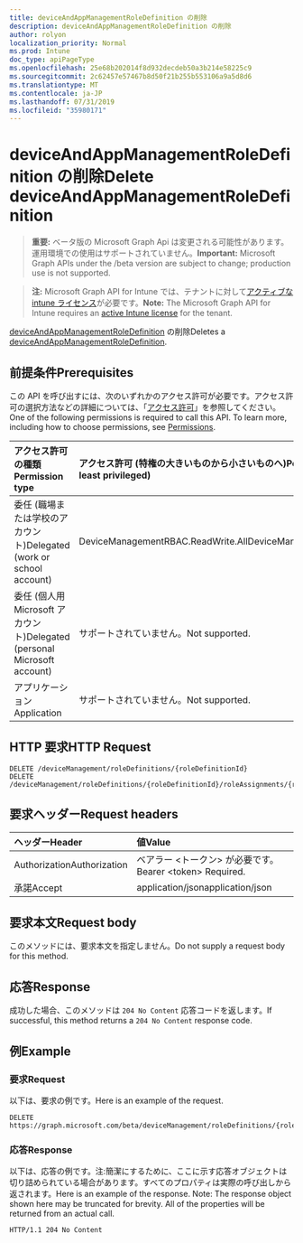 ```yaml
---
title: deviceAndAppManagementRoleDefinition の削除
description: deviceAndAppManagementRoleDefinition の削除
author: rolyon
localization_priority: Normal
ms.prod: Intune
doc_type: apiPageType
ms.openlocfilehash: 25e68b202014f8d932decdeb50a3b214e58225c9
ms.sourcegitcommit: 2c62457e57467b8d50f21b255b553106a9a5d8d6
ms.translationtype: MT
ms.contentlocale: ja-JP
ms.lasthandoff: 07/31/2019
ms.locfileid: "35980171"
---
```

# <a name="delete-deviceandappmanagementroledefinition"></a><span data-ttu-id="84ac9-103">deviceAndAppManagementRoleDefinition の削除</span><span class="sxs-lookup"><span data-stu-id="84ac9-103">Delete deviceAndAppManagementRoleDefinition</span></span>

> <span data-ttu-id="84ac9-104">**重要:** ベータ版の Microsoft Graph Api は変更される可能性があります。運用環境での使用はサポートされていません。</span><span class="sxs-lookup"><span data-stu-id="84ac9-104">**Important:** Microsoft Graph APIs under the /beta version are subject to change; production use is not supported.</span></span>

> <span data-ttu-id="84ac9-105">**注:** Microsoft Graph API for Intune では、テナントに対して[アクティブな intune ライセンス](https://go.microsoft.com/fwlink/?linkid=839381)が必要です。</span><span class="sxs-lookup"><span data-stu-id="84ac9-105">**Note:** The Microsoft Graph API for Intune requires an [active Intune license](https://go.microsoft.com/fwlink/?linkid=839381) for the tenant.</span></span>

<span data-ttu-id="84ac9-106">[deviceAndAppManagementRoleDefinition](../resources/intune-rbac-deviceandappmanagementroledefinition.md) の削除</span><span class="sxs-lookup"><span data-stu-id="84ac9-106">Deletes a [deviceAndAppManagementRoleDefinition](../resources/intune-rbac-deviceandappmanagementroledefinition.md).</span></span>

## <a name="prerequisites"></a><span data-ttu-id="84ac9-107">前提条件</span><span class="sxs-lookup"><span data-stu-id="84ac9-107">Prerequisites</span></span>
<span data-ttu-id="84ac9-p101">この API を呼び出すには、次のいずれかのアクセス許可が必要です。アクセス許可の選択方法などの詳細については、「[アクセス許可](/graph/permissions-reference)」を参照してください。</span><span class="sxs-lookup"><span data-stu-id="84ac9-p101">One of the following permissions is required to call this API. To learn more, including how to choose permissions, see [Permissions](/graph/permissions-reference).</span></span>

|<span data-ttu-id="84ac9-110">アクセス許可の種類</span><span class="sxs-lookup"><span data-stu-id="84ac9-110">Permission type</span></span>|<span data-ttu-id="84ac9-111">アクセス許可 (特権の大きいものから小さいものへ)</span><span class="sxs-lookup"><span data-stu-id="84ac9-111">Permissions (from most to least privileged)</span></span>|
|:---|:---|
|<span data-ttu-id="84ac9-112">委任 (職場または学校のアカウント)</span><span class="sxs-lookup"><span data-stu-id="84ac9-112">Delegated (work or school account)</span></span>|<span data-ttu-id="84ac9-113">DeviceManagementRBAC.ReadWrite.All</span><span class="sxs-lookup"><span data-stu-id="84ac9-113">DeviceManagementRBAC.ReadWrite.All</span></span>|
|<span data-ttu-id="84ac9-114">委任 (個人用 Microsoft アカウント)</span><span class="sxs-lookup"><span data-stu-id="84ac9-114">Delegated (personal Microsoft account)</span></span>|<span data-ttu-id="84ac9-115">サポートされていません。</span><span class="sxs-lookup"><span data-stu-id="84ac9-115">Not supported.</span></span>|
|<span data-ttu-id="84ac9-116">アプリケーション</span><span class="sxs-lookup"><span data-stu-id="84ac9-116">Application</span></span>|<span data-ttu-id="84ac9-117">サポートされていません。</span><span class="sxs-lookup"><span data-stu-id="84ac9-117">Not supported.</span></span>|

## <a name="http-request"></a><span data-ttu-id="84ac9-118">HTTP 要求</span><span class="sxs-lookup"><span data-stu-id="84ac9-118">HTTP Request</span></span>
<!-- {
  "blockType": "ignored"
}
-->
``` http
DELETE /deviceManagement/roleDefinitions/{roleDefinitionId}
DELETE /deviceManagement/roleDefinitions/{roleDefinitionId}/roleAssignments/{roleAssignmentId}/roleDefinition
```

## <a name="request-headers"></a><span data-ttu-id="84ac9-119">要求ヘッダー</span><span class="sxs-lookup"><span data-stu-id="84ac9-119">Request headers</span></span>
|<span data-ttu-id="84ac9-120">ヘッダー</span><span class="sxs-lookup"><span data-stu-id="84ac9-120">Header</span></span>|<span data-ttu-id="84ac9-121">値</span><span class="sxs-lookup"><span data-stu-id="84ac9-121">Value</span></span>|
|:---|:---|
|<span data-ttu-id="84ac9-122">Authorization</span><span class="sxs-lookup"><span data-stu-id="84ac9-122">Authorization</span></span>|<span data-ttu-id="84ac9-123">ベアラー &lt;トークン&gt; が必要です。</span><span class="sxs-lookup"><span data-stu-id="84ac9-123">Bearer &lt;token&gt; Required.</span></span>|
|<span data-ttu-id="84ac9-124">承諾</span><span class="sxs-lookup"><span data-stu-id="84ac9-124">Accept</span></span>|<span data-ttu-id="84ac9-125">application/json</span><span class="sxs-lookup"><span data-stu-id="84ac9-125">application/json</span></span>|

## <a name="request-body"></a><span data-ttu-id="84ac9-126">要求本文</span><span class="sxs-lookup"><span data-stu-id="84ac9-126">Request body</span></span>
<span data-ttu-id="84ac9-127">このメソッドには、要求本文を指定しません。</span><span class="sxs-lookup"><span data-stu-id="84ac9-127">Do not supply a request body for this method.</span></span>

## <a name="response"></a><span data-ttu-id="84ac9-128">応答</span><span class="sxs-lookup"><span data-stu-id="84ac9-128">Response</span></span>
<span data-ttu-id="84ac9-129">成功した場合、このメソッドは `204 No Content` 応答コードを返します。</span><span class="sxs-lookup"><span data-stu-id="84ac9-129">If successful, this method returns a `204 No Content` response code.</span></span>

## <a name="example"></a><span data-ttu-id="84ac9-130">例</span><span class="sxs-lookup"><span data-stu-id="84ac9-130">Example</span></span>

### <a name="request"></a><span data-ttu-id="84ac9-131">要求</span><span class="sxs-lookup"><span data-stu-id="84ac9-131">Request</span></span>
<span data-ttu-id="84ac9-132">以下は、要求の例です。</span><span class="sxs-lookup"><span data-stu-id="84ac9-132">Here is an example of the request.</span></span>
``` http
DELETE https://graph.microsoft.com/beta/deviceManagement/roleDefinitions/{roleDefinitionId}
```

### <a name="response"></a><span data-ttu-id="84ac9-133">応答</span><span class="sxs-lookup"><span data-stu-id="84ac9-133">Response</span></span>
<span data-ttu-id="84ac9-p102">以下は、応答の例です。注:簡潔にするために、ここに示す応答オブジェクトは切り詰められている場合があります。すべてのプロパティは実際の呼び出しから返されます。</span><span class="sxs-lookup"><span data-stu-id="84ac9-p102">Here is an example of the response. Note: The response object shown here may be truncated for brevity. All of the properties will be returned from an actual call.</span></span>
``` http
HTTP/1.1 204 No Content
```





